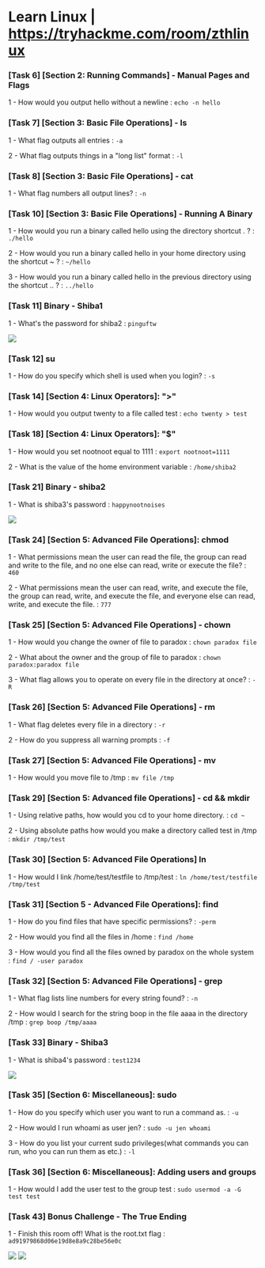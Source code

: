# Learn Linux | https://tryhackme.com/room/zthlinux

### [Task 6] [Section 2: Running Commands] - Manual Pages and Flags

1 - How would you output hello without a newline : `echo -n hello`

### [Task 7] [Section 3: Basic File Operations] - ls

1 - What flag outputs all entries : `-a`

2 - What flag outputs things in a "long list" format : `-l`

### [Task 8] [Section 3: Basic File Operations] - cat

1 - What flag numbers all output lines? : `-n`

### [Task 10] [Section 3: Basic File Operations] - Running A Binary

1 - How would you run a binary called hello using the directory shortcut . ? : `./hello`

2 - How would you run a binary called hello in your home directory using the shortcut ~ ? : `~/hello`

3 - How would you run a binary called hello in the previous directory using the shortcut .. ? : `../hello`

### [Task 11] Binary - Shiba1

1 - What's the password for shiba2 : `pinguftw`

<img src="https://github.com/thehackingsage/TryHackMe/Learn-Linux/blob/master/shiba2.png?raw=true"/>

### [Task 12] su

1 - How do you specify which shell is used when you login? : `-s`

### [Task 14] [Section 4: Linux Operators]: ">"

1 - How would you output twenty to a file called test : `echo twenty > test`

### [Task 18] [Section 4: Linux Operators]: "$"

1 - How would you set nootnoot equal to 1111 : `export nootnoot=1111`

2 - What is the value of the home environment variable : `/home/shiba2`

### [Task 21] Binary - shiba2

1 - What is shiba3's password : `happynootnoises`

<img src="https://github.com/thehackingsage/TryHackMe/Learn-Linux/blob/master/shiba3.png?raw=true"/>

### [Task 24] [Section 5: Advanced File Operations]: chmod

1 - What permissions mean the user can read the file, the group can read and write to the file, and no one else can read, write or execute the file? : `460`

2 - What permissions mean the user can read, write, and execute the file, the group can read, write, and execute the file, and everyone else can read, write, and execute the file. : `777`

### [Task 25] [Section 5: Advanced File Operations] - chown

1 - How would you change the owner of file to paradox : `chown paradox file`

2 - What about the owner and the group of file to paradox : `chown paradox:paradox file`

3 - What flag allows you to operate on every file in the directory at once? : `-R`

### [Task 26] [Section 5: Advanced File Operations] - rm

1 - What flag deletes every file in a directory : `-r`

2 - How do you suppress all warning prompts : `-f`

### [Task 27] [Section 5: Advanced File Operations] - mv

1 - How would you move file to /tmp : `mv file /tmp`

### [Task 29] [Section 5: Advanced file Operations] - cd && mkdir

1 - Using relative paths, how would you cd to your home directory. : `cd ~`

2 - Using absolute paths how would you make a directory called test in /tmp : `mkdir /tmp/test`

### [Task 30] [Section 5: Advanced File Operations] ln

1 - How would I link /home/test/testfile to /tmp/test : `ln /home/test/testfile /tmp/test`

### [Task 31] [Section 5 - Advanced File Operations]: find

1 - How do you find files that have specific permissions? : `-perm`

2 - How would you find all the files in /home : `find /home`

3 - How would you find all the files owned by paradox on the whole system : `find / -user paradox`

### [Task 32] [Section 5: Advanced File Operations] - grep

1 - What flag lists line numbers for every string found? : `-n`

2 - How would I search for the string boop in the file aaaa in the directory /tmp : `grep boop /tmp/aaaa`

### [Task 33] Binary - Shiba3

1 - What is shiba4's password : `test1234`

<img src="https://github.com/thehackingsage/TryHackMe/Learn-Linux/blob/master/shiba4.png?raw=true"/>

### [Task 35] [Section 6: Miscellaneous]: sudo 

1 - How do you specify which user you want to run a command as. : `-u`

2 - How would I run whoami as user jen? : `sudo -u jen whoami`

3 - How do you list your current sudo privileges(what commands you can run, who you can run them as etc.) : `-l`

### [Task 36] [Section 6: Miscellaneous]: Adding users and groups

1 - How would I add the user test to the group test : `sudo usermod -a -G test test`

### [Task 43] Bonus Challenge - The True Ending 

1 - Finish this room off! What is the root.txt flag : `ad91979868d06e19d8e8a9c28be56e0c`

<img src="https://github.com/thehackingsage/TryHackMe/Learn-Linux/blob/master/find_user.png?raw=true"/>
<img src="https://github.com/thehackingsage/TryHackMe/Learn-Linux/blob/master/flag.png?raw=true"/>
